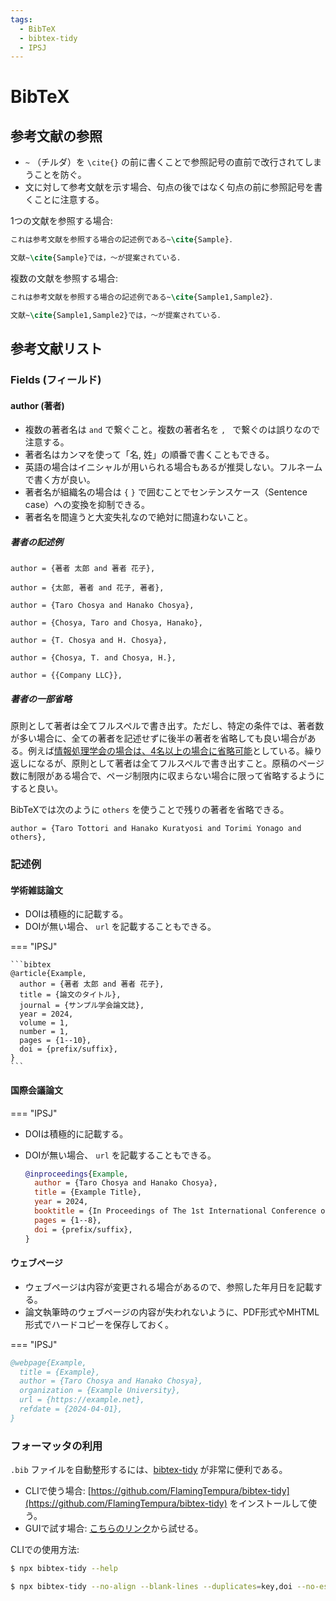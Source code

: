 ```yaml
---
tags:
  - BibTeX
  - bibtex-tidy
  - IPSJ
---
```


# BibTeX

## 参考文献の参照

- `~` （チルダ）を `\cite{}` の前に書くことで参照記号の直前で改行されてしまうことを防ぐ。
- 文に対して参考文献を示す場合、句点の後ではなく句点の前に参照記号を書くことに注意する。


1つの文献を参照する場合:

```tex
これは参考文献を参照する場合の記述例である~\cite{Sample}．
```

```tex
文献~\cite{Sample}では，〜が提案されている．
```

複数の文献を参照する場合:

```tex
これは参考文献を参照する場合の記述例である~\cite{Sample1,Sample2}．
```

```tex
文献~\cite{Sample1,Sample2}では，〜が提案されている．
```

## 参考文献リスト

### Fields (フィールド)

#### author (著者)

- 複数の著者名は `and` で繋ぐこと。複数の著者名を `, ` で繋ぐのは誤りなので注意する。
- 著者名はカンマを使って「名, 姓」の順番で書くこともできる。
- 英語の場合はイニシャルが用いられる場合もあるが推奨しない。フルネームで書く方が良い。
- 著者名が組織名の場合は `{` `}` で囲むことでセンテンスケース（Sentence case）への変換を抑制できる。
- 著者名を間違うと大変失礼なので絶対に間違わないこと。

##### 著者の記述例

```
author = {著者 太郎 and 著者 花子},
```

```
author = {太郎, 著者 and 花子, 著者},
```

```
author = {Taro Chosya and Hanako Chosya},
```

```
author = {Chosya, Taro and Chosya, Hanako},
```

```
author = {T. Chosya and H. Chosya},
```

```
author = {Chosya, T. and Chosya, H.},
```

```
author = {{Company LLC}},
```

##### 著者の一部省略

原則として著者は全てフルスペルで書き出す。ただし、特定の条件では、著者数が多い場合に、全ての著者を記述せずに後半の著者を省略しても良い場合がある。例えば[情報処理学会の場合は、4名以上の場合に省略可能](https://www.ipsj.or.jp/journal/submit/ronbun_j_prms.html)としている。繰り返しになるが、原則として著者は全てフルスペルで書き出すこと。原稿のページ数に制限がある場合で、ページ制限内に収まらない場合に限って省略するようにすると良い。

BibTeXでは次のように `others` を使うことで残りの著者を省略できる。

```
author = {Taro Tottori and Hanako Kuratyosi and Torimi Yonago and others},
```

### 記述例

#### 学術雑誌論文

- DOIは積極的に記載する。
- DOIが無い場合、 `url` を記載することもできる。

=== "IPSJ"

    ```bibtex
    @article{Example,
      author = {著者 太郎 and 著者 花子},
      title = {論文のタイトル},
      journal = {サンプル学会論文誌},
      year = 2024,
      volume = 1,
      number = 1,
      pages = {1--10},
	  doi =	{prefix/suffix},
    }
    ```

#### 国際会議論文

=== "IPSJ"

- DOIは積極的に記載する。
- DOIが無い場合、 `url` を記載することもできる。

    ```bibtex
    @inproceedings{Example,
      author = {Taro Chosya and Hanako Chosya},
      title = {Example Title},
      year = 2024,
      booktitle = {In Proceedings of The 1st International Conference on Example},
      pages = {1--8},
	  doi =	{prefix/suffix},
    }
    ```

#### ウェブページ

- ウェブページは内容が変更される場合があるので、参照した年月日を記載する。
- 論文執筆時のウェブページの内容が失われないように、PDF形式やMHTML形式でハードコピーを保存しておく。

=== "IPSJ"

   ```bibtex
   @webpage{Example,
     title = {Example},
     author = {Taro Chosya and Hanako Chosya},
     organization = {Example University},
     url = {https://example.net},
     refdate = {2024-04-01},
   }
   ```

### フォーマッタの利用

`.bib` ファイルを自動整形するには、[bibtex-tidy](https://github.com/FlamingTempura/bibtex-tidy) が非常に便利である。

- CLIで使う場合: [https://github.com/FlamingTempura/bibtex-tidy](https://github.com/FlamingTempura/bibtex-tidy) をインストールして使う。
- GUIで試す場合: [こちらのリンク](https://flamingtempura.github.io/bibtex-tidy/index.html?opt=%7B%22modify%22%3Atrue%2C%22curly%22%3Atrue%2C%22numeric%22%3Atrue%2C%22months%22%3Afalse%2C%22space%22%3A2%2C%22tab%22%3Afalse%2C%22align%22%3A1%2C%22blankLines%22%3Atrue%2C%22duplicates%22%3A%5B%22key%22%2C%22doi%22%5D%2C%22stripEnclosingBraces%22%3Afalse%2C%22dropAllCaps%22%3Afalse%2C%22escape%22%3Afalse%2C%22sortFields%22%3A%5B%22title%22%2C%22shorttitle%22%2C%22author%22%2C%22year%22%2C%22month%22%2C%22day%22%2C%22journal%22%2C%22booktitle%22%2C%22location%22%2C%22on%22%2C%22publisher%22%2C%22address%22%2C%22series%22%2C%22volume%22%2C%22number%22%2C%22pages%22%2C%22doi%22%2C%22isbn%22%2C%22issn%22%2C%22url%22%2C%22urldate%22%2C%22copyright%22%2C%22category%22%2C%22note%22%2C%22metadata%22%5D%2C%22stripComments%22%3Afalse%2C%22trailingCommas%22%3Atrue%2C%22encodeUrls%22%3Afalse%2C%22tidyComments%22%3Atrue%2C%22removeEmptyFields%22%3Afalse%2C%22removeDuplicateFields%22%3Afalse%2C%22lowercase%22%3Atrue%2C%22backup%22%3Atrue%7D)から試せる。

CLIでの使用方法:

```sh
$ npx bibtex-tidy --help
```

```sh
$ npx bibtex-tidy --no-align --blank-lines --duplicates=key,doi --no-escape --sort-fields --trailing-commas --no-remove-dupe-fields main.bib
```
